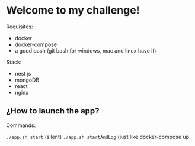 # Welcome to my challenge!

Requisites:

- docker
- docker-compose
- a good bash (git bash for windows, mac and linux have it)

Stack:
- nest js
- mongoDB
- react
- nginx

## ¿How to launch the app?

Commands:

`./app.sh start`  (silent)
`./app.sh startAndLog` (just like docker-compose up